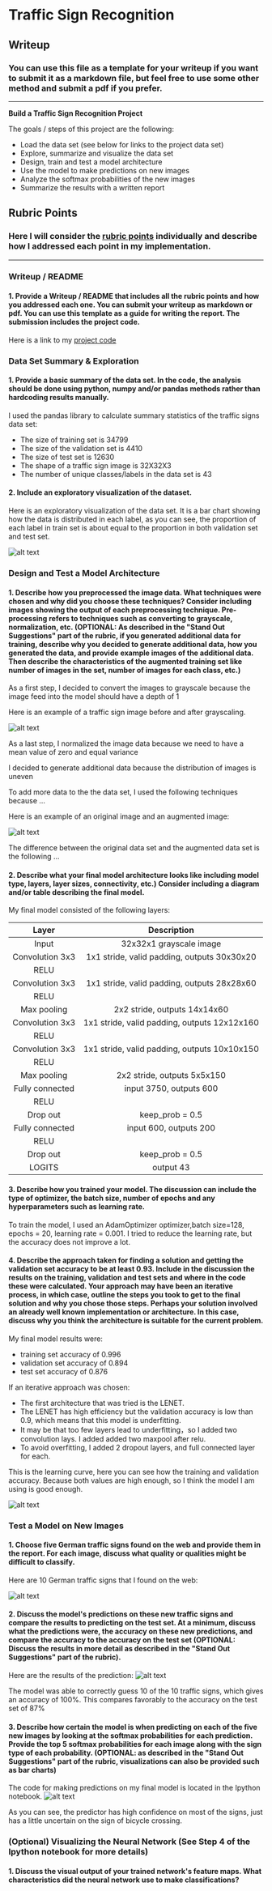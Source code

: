 # **Traffic Sign Recognition** 

## Writeup

### You can use this file as a template for your writeup if you want to submit it as a markdown file, but feel free to use some other method and submit a pdf if you prefer.

---

**Build a Traffic Sign Recognition Project**

The goals / steps of this project are the following:
* Load the data set (see below for links to the project data set)
* Explore, summarize and visualize the data set
* Design, train and test a model architecture
* Use the model to make predictions on new images
* Analyze the softmax probabilities of the new images
* Summarize the results with a written report


[//]: # (Image References)

[image1]: ./Report_Images/Labels_Bar_Chart.png "Labels"
[image2]: ./Report_Images/Gray_Scale.png "Grayscaling"
[image3]: ./Report_Images/Learning_Curves.png "Learning Curve"
[image4]: ./Report_Images/Sample_Figs.png "Sample_Figs"
[image5]: ./Report_Images/Sample_Labelled.png "Sample_Labels"
[image6]: ./Report_Images/Performance.png "Predictor Performance"
[image7]: ./Report_Images/placeholder.png "Traffic Sign 4"
[image8]: ./Report_Images/placeholder.png "Traffic Sign 5"

## Rubric Points
### Here I will consider the [rubric points](https://review.udacity.com/#!/rubrics/481/view) individually and describe how I addressed each point in my implementation.  

---
### Writeup / README

#### 1. Provide a Writeup / README that includes all the rubric points and how you addressed each one. You can submit your writeup as markdown or pdf. You can use this template as a guide for writing the report. The submission includes the project code.

Here is a link to my [project code](https://github.com/wjs5211291/CarND-Traffic-Sign-Classifier-Project/blob/master/Traffic_Sign_Classifier.ipynb)

### Data Set Summary & Exploration

#### 1. Provide a basic summary of the data set. In the code, the analysis should be done using python, numpy and/or pandas methods rather than hardcoding results manually.

I used the pandas library to calculate summary statistics of the traffic
signs data set:

* The size of training set is 34799
* The size of the validation set is 4410
* The size of test set is 12630
* The shape of a traffic sign image is 32X32X3
* The number of unique classes/labels in the data set is 43

#### 2. Include an exploratory visualization of the dataset.

Here is an exploratory visualization of the data set. It is a bar chart showing how the data is distributed in each label, as you can see, the proportion of each label in train set is about equal to the proportion in both validation set and test set. 

![alt text][image1]

### Design and Test a Model Architecture

#### 1. Describe how you preprocessed the image data. What techniques were chosen and why did you choose these techniques? Consider including images showing the output of each preprocessing technique. Pre-processing refers to techniques such as converting to grayscale, normalization, etc. (OPTIONAL: As described in the "Stand Out Suggestions" part of the rubric, if you generated additional data for training, describe why you decided to generate additional data, how you generated the data, and provide example images of the additional data. Then describe the characteristics of the augmented training set like number of images in the set, number of images for each class, etc.)

As a first step, I decided to convert the images to grayscale because the image feed into the model should have a depth of 1

Here is an example of a traffic sign image before and after grayscaling.

![alt text][image2]

As a last step, I normalized the image data because we need to have a mean value of zero and equal variance

I decided to generate additional data because the distribution of images is uneven

To add more data to the the data set, I used the following techniques because ... 

Here is an example of an original image and an augmented image:

![alt text][image3]

The difference between the original data set and the augmented data set is the following ... 


#### 2. Describe what your final model architecture looks like including model type, layers, layer sizes, connectivity, etc.) Consider including a diagram and/or table describing the final model.

My final model consisted of the following layers:

| Layer         		|     Description	        					| 
|:---------------------:|:---------------------------------------------:| 
| Input         		| 32x32x1 grayscale image   					| 
| Convolution 3x3     	| 1x1 stride, valid padding, outputs 30x30x20 	|
| RELU					|												|
| Convolution 3x3		| 1x1 stride, valid padding, outputs 28x28x60 	|
| RELU					| 												|
| Max pooling			| 2x2 stride, outputs 14x14x60					|
| Convolution 3x3		| 1x1 stride, valid padding, outputs 12x12x160	|
|RELU					|												|
|Convolution 3x3		|1x1 stride, valid padding, outputs 10x10x150	|
|RELU					|												|
|Max pooling			|2x2 stride, outputs 5x5x150					|
|Fully connected		|input 3750, outputs 600						|
|RELU					|												|
|Drop out				|keep_prob = 0.5								|
|Fully connected		|input 600, outputs 200							|
|RELU					|												|
|Drop out				|keep_prob = 0.5								|
|LOGITS					|output 43										|
 


#### 3. Describe how you trained your model. The discussion can include the type of optimizer, the batch size, number of epochs and any hyperparameters such as learning rate.

To train the model, I used an AdamOptimizer optimizer,batch size=128, epochs = 20, learning rate = 0.001. I tried to reduce the learning rate, but the accuracy does not improve a lot.

#### 4. Describe the approach taken for finding a solution and getting the validation set accuracy to be at least 0.93. Include in the discussion the results on the training, validation and test sets and where in the code these were calculated. Your approach may have been an iterative process, in which case, outline the steps you took to get to the final solution and why you chose those steps. Perhaps your solution involved an already well known implementation or architecture. In this case, discuss why you think the architecture is suitable for the current problem.

My final model results were:
* training set accuracy of 0.996
* validation set accuracy of 0.894
* test set accuracy of 0.876

If an iterative approach was chosen:
* The first architecture that was tried is the LENET.
* The LENET has high efficiency but the validation accuracy is low than 0.9, which means that this model is underfitting.
* It may be that too few layers lead to underfitting，so I added two convolution lays. I added added two maxpool after relu. 
* To avoid overfitting, I added 2 dropout layers, and full connected layer for each.

This is the learning curve, here you can see how the training and validation accuracy. Because both values are high enough, so I think the model I am using is good enough.

![alt text][image3]

### Test a Model on New Images

#### 1. Choose five German traffic signs found on the web and provide them in the report. For each image, discuss what quality or qualities might be difficult to classify.

Here are 10 German traffic signs that I found on the web:

![alt text][image4] 


#### 2. Discuss the model's predictions on these new traffic signs and compare the results to predicting on the test set. At a minimum, discuss what the predictions were, the accuracy on these new predictions, and compare the accuracy to the accuracy on the test set (OPTIONAL: Discuss the results in more detail as described in the "Stand Out Suggestions" part of the rubric).

Here are the results of the prediction:
![alt text][image5]


The model was able to correctly guess 10 of the 10 traffic signs, which gives an accuracy of 100%. This compares favorably to the accuracy on the test set of 87%

#### 3. Describe how certain the model is when predicting on each of the five new images by looking at the softmax probabilities for each prediction. Provide the top 5 softmax probabilities for each image along with the sign type of each probability. (OPTIONAL: as described in the "Stand Out Suggestions" part of the rubric, visualizations can also be provided such as bar charts)

The code for making predictions on my final model is located in the Ipython notebook.
![alt text][image6]

As you can see, the predictor has high confidence on most of the signs, just has a little uncertain on the sign of bicycle crossing.

### (Optional) Visualizing the Neural Network (See Step 4 of the Ipython notebook for more details)
#### 1. Discuss the visual output of your trained network's feature maps. What characteristics did the neural network use to make classifications?


